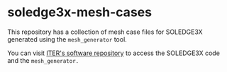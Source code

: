 # soledge3x-mesh-cases
This repository has a collection of mesh case files for SOLEDGE3X generated using the `mesh_generator` tool.

You can visit [ITER's software repository](https://git.iter.org/my.policy) to access the SOLEDGE3X code and the `mesh_generator.`
